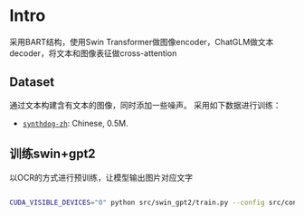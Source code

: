 
# Intro
采用BART结构，使用Swin Transformer做图像encoder，ChatGLM做文本decoder，将文本和图像表征做cross-attention


## Dataset
通过文本构建含有文本的图像，同时添加一些噪声。
采用如下数据进行训练：

- [`synthdog-zh`](https://huggingface.co/datasets/naver-clova-ix/synthdog-zh): Chinese, 0.5M.



## 训练swin+gpt2
以OCR的方式进行预训练，让模型输出图片对应文字
```bash

CUDA_VISIBLE_DEVICES="0" python src/swin_gpt2/train.py --config src/config/train_synthdog_gpt2.yaml --exp_version "donut_gpt2_pretrain_exp_0"





```

